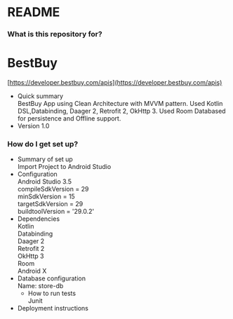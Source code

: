 
# README #

### What is this repository for? ###
# BestBuy
[https://developer.bestbuy.com/apis](https://developer.bestbuy.com/apis)


* Quick summary\
BestBuy App using Clean Architecture with MVVM pattern. Used Kotlin DSL,Databinding, Daager 2, Retrofit 2, OkHttp 3. Used Room Databased for persistence and Offline support.
* Version 1.0

### How do I get set up? ###

* Summary of set up\
   Import Project to Android Studio
* Configuration\
    Android Studio 3.5\
    compileSdkVersion = 29\
    minSdkVersion = 15\
    targetSdkVersion = 29\
    buildtoolVersion = '29.0.2'
* Dependencies\
    Kotlin\
    Databinding\
    Daager 2\
    Retrofit 2\
    OkHttp 3\
    Room\
    Android X
* Database configuration\
    Name: store-db
  * How to run tests\
    Junit
* Deployment instructions
